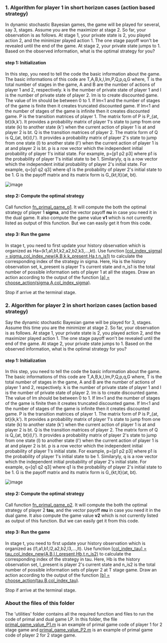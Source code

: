 ### 1. Algorithm for player 1 in short horizon cases (action based strategy)
In dynamic stochastic Bayesian games, the game will be played for several, say 3, stages. Assume you are the maximizer at stage 2. So far, your observation is as follows. At stage 1, your private state is 2, you played action 2, and the minimizer played action 1. The one stage payoff won't be revealed until the end of the game. At stage 2, your private state jumps to 1. Based on the observed information, what is the optimal strategy for you? 

#### step 1: Initialization
In this step, you need to tell the code the basic information about the game. The basic informations of this code are T,A,B,k,l,lm,P,Q,p,q,G where, T is the total number of stages in the game, A and B are the number of actions of player 1 and 2, respectively. k is the number of private state of player 1 and l is the number of private state of player 2. lm is to create discounted game. The value of lm should be between 0 to 1. If lm<1 and the number of stages of the game is finite then it creates truncated discounted game. If lm<1 and the number of stages of the game is infinite then it creates discounted game. P is the transition matrices of player 1. The matrix form of P is P_{at, bt}(k,k'). It provides a probability matrix of player 1's state to jump from one state (k) to another state (k') when the current action of player 1 is at and player 2 is bt. Q is the transition matrices of player 2. The matrix form of Q is Q_{at, bt}(l,l'). It provides a probability matrix of player 2's state to jump from one state (l) to another state (l') when the current action of player 1 is at and player 2 is bt. p is a row vector which the independent initial probability of player 1's initial state. For example, p=[p1 p2 p3] where p1 is the probability of player 1's initial state to be 1. Similaryly, q is a row vector which the independent initial probability of player 2's initial state. For example, q=[q1 q2 q3] where q1 is the probability of player 2's initial state to be 1. G is the payoff matrix and its matrix form is G_{kt,lt}(at, bt).

![image](https://user-images.githubusercontent.com/62413691/115548983-19587400-a276-11eb-98c5-3263fa29b59d.png)


#### step 2: Compute the optimal strategy
Call function [fn_primal_game_p1](https://github.com/Nabiha-Nasir/stochastic-Bayesian-games/blob/49a371d2ff1eaafb2a0d65639e2f9a2c53a3e804/action%20based%20strategy%20for%20short%20horizon%20cases/utilities/fn_primal_game_p1.m). It will compute the both the optimal strategy of player 1 **sigma**, and the vector payoff **nu** in case you need it in the dual game. It also compute the game value **v1** which is not currently listed as output of this function. But we can easily get it from this code. 

#### step 3: Run the game
In stage t, you need to first update your history observation which is organized as Ha=(k1,a1,b1,k2,a2,b2,k3,...,kt). Use function [[col_index_sigma] = sigma_col_index_new(A,B,k,k_present,Ha,t,n_is1)](https://github.com/Nabiha-Nasir/stochastic-Bayesian-games/blob/a1c51a816e9903844695c55a53fcdca4f7d04212/action%20based%20strategy%20for%20short%20horizon%20cases/utilities/sigma_col_index_new.m) to calculate the corresponding index of the strategy in sigma. Here, Ha is the history observation set, k_present is player 1's current state and n_is1 is the total number of possible information sets of player 1 at all the stages. Draw an action according to the output of the function [[a] = choose_action(sigma,A,col_index_sigma)](https://github.com/Nabiha-Nasir/stochastic-Bayesian-games/blob/a1c51a816e9903844695c55a53fcdca4f7d04212/action%20based%20strategy%20for%20short%20horizon%20cases/utilities/choose_action.m). 

Stop if arrive at the terminal stage.

### 2. Algorithm for player 2 in short horizon cases (action based strategy)
Say the dynamic stochastic Bayesian game will be played for 3, stages. Assume this time you are the minimizer at stage 2. So far, your observation is as follows. At stage 1, your private state is 2, you played action 2, and the maximizer played action 1. The one stage payoff won't be revealed until the end of the game. At stage 2, your private state jumps to 1. Based on the observed information, what is the optimal strategy for you? 

#### step 1: Initialization
In this step, you need to tell the code the basic information about the game. The basic informations of this code are T,A,B,k,l,lm,P,Q,p,q,G where, T is the total number of stages in the game, A and B are the number of actions of player 1 and 2, respectively. k is the number of private state of player 1 and l is the number of private state of player 2. lm is to create discounted game. The value of lm should be between 0 to 1. If lm<1 and the number of stages of the game is finite then it creates truncated discounted game. If lm<1 and the number of stages of the game is infinite then it creates discounted game. P is the transition matrices of player 1. The matrix form of P is P_{at, bt}(k,k'). It provides a probability matrix of player 1's state to jump from one state (k) to another state (k') when the current action of player 1 is at and player 2 is bt. Q is the transition matrices of player 2. The matrix form of Q is Q_{at, bt}(l,l'). It provides a probability matrix of player 2's state to jump from one state (l) to another state (l') when the current action of player 1 is at and player 2 is bt. p is a row vector which the independent initial probability of player 1's initial state. For example, p=[p1 p2 p3] where p1 is the probability of player 1's initial state to be 1. Similaryly, q is a row vector which the independent initial probability of player 2's initial state. For example, q=[q1 q2 q3] where q1 is the probability of player 2's initial state to be 1. G is the payoff matrix and its matrix form is G_{kt,lt}(at, bt).

![image](https://user-images.githubusercontent.com/62413691/115548983-19587400-a276-11eb-98c5-3263fa29b59d.png)

#### step 2: Compute the optimal strategy
Call function [fn_primal_game_p2](https://github.com/Nabiha-Nasir/stochastic-Bayesian-games/blob/a9a28d929bcdb1207fca66a0efc540856395ae02/action%20based%20strategy%20for%20short%20horizon%20cases/utilities/fn_primal_game_p2.m). It will compute the both the optimal strategy of player 2 **tau**, and the vector payoff **mu** in case you need it in the dual game. It also compute the game value **v2** which is not currently listed as output of this function. But we can easily get it from this code. 

#### step 3: Run the game
In stage t, you need to first update your history observation which is organized as (l1,a1,b1,l2,a2,b2,l3,...,lt). Use function [[col_index_tau] = tau_col_index_new(A,B,l,l_present,Hb,t,n_is2)](https://github.com/Nabiha-Nasir/stochastic-Bayesian-games/blob/6d9824b736e3b536b060ccd5e69b15fb642d8b8a/action%20based%20strategy%20for%20short%20horizon%20cases/utilities/tau_col_index_new.m) to calculate the corresponding index of the strategy in tau. Here, Hb is the history observation set, l_present is player 2's current state and n_is2 is the total number of possible information sets of player 2 at T stage game. Draw an action according to the output of the function [[b] = choose_action(tau,B,col_index_tau)](https://github.com/Nabiha-Nasir/stochastic-Bayesian-games/blob/a1c51a816e9903844695c55a53fcdca4f7d04212/action%20based%20strategy%20for%20short%20horizon%20cases/utilities/choose_action.m). 

Stop if arrive at the terminal stage.

### About the files of this folder
The 'utilities' folder contains all the required function and files to run the code of primal and dual game LP. In this folder, the file [primal_game_value_P1.m](https://github.com/Nabiha-Nasir/stochastic-Bayesian-games/blob/1cf81b156f5a87a0a6dfd91e303fd4a893732577/action%20based%20strategy%20for%20short%20horizon%20cases/primal_game_value_P1.m) is an example of primal game code of player 1 for 2 stage game and [primal_game_value_P2.m](https://github.com/Nabiha-Nasir/stochastic-Bayesian-games/blob/1cf81b156f5a87a0a6dfd91e303fd4a893732577/action%20based%20strategy%20for%20short%20horizon%20cases/primal_game_value_P2.m) is an example of primal game code of player 2 for 2 stage game.
